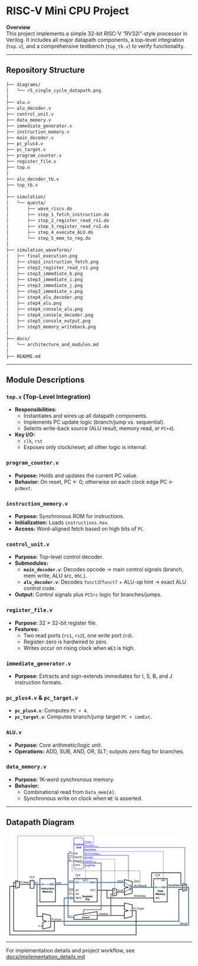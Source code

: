 # RISC-V Mini CPU Project

**Overview**  
This project implements a simple 32-bit RISC-V “RV32I”-style processor in Verilog.  It includes all major datapath components, a top-level integration (`top.v`), and a comprehensive testbench (`top_tb.v`) to verify functionality.

---

## Repository Structure

```
├── diagrams/
│   └── r5_single_cycle_datapath.png
│
├── alu.v
├── alu_decoder.v
├── control_unit.v
├── data_memory.v
├── immediate_generator.v
├── instruction_memory.v
├── main_decoder.v
├── pc_plus4.v
├── pc_target.v
├── program_counter.v
├── register_file.v
├── top.v
│
├── alu_decoder_tb.v
├── top_tb.v
│
├── simulation/
│   └── questa/
│       ├── wave_riscv.do
│       ├── step_1_fetch_instruction.do
│       ├── step_2_register_read_rs1.do
│       ├── step_3_register_read_rs2.do
│       ├── step_4_execute_ALU.do
│       └── step_5_mem_to_reg.do
│
├── simulation_waveforms/
│   ├── final_execution.png
│   ├── step1_instruction_fetch.png
│   ├── step2_register_read_rs1.png
│   ├── step3_immediate_b.png
│   ├── step3_immediate_i.png
│   ├── step3_immediate_j.png
│   ├── step3_immediate_s.png
│   ├── step4_alu_decoder.png
│   ├── step4_alu.png
│   ├── step4_console_alu.png
│   ├── step4_console_decoder.png
│   ├── step5_console_output.png
│   ├── step5_memory_writeback.png
│
├── docs/
│   └── architecture_and_modules.md
│
├── README.md
```

---

## Module Descriptions

### `top.v` (Top-Level Integration)  
- **Responsibilities:**  
  - Instantiates and wires up all datapath components.  
  - Implements PC update logic (branch/jump vs. sequential).  
  - Selects write-back source (ALU result, memory read, or `PC+4`).  
- **Key I/O:**  
  - `clk`, `rst`  
  - Exposes only clock/reset; all other logic is internal.

### `program_counter.v`  
- **Purpose:** Holds and updates the current PC value.  
- **Behavior:** On reset, PC ← 0; otherwise on each clock edge PC ← `pcNext`.

### `instruction_memory.v`  
- **Purpose:** Synchronous ROM for instructions.  
- **Initialization:** Loads `instructions.hex`.  
- **Access:** Word-aligned fetch based on high bits of `PC`.

### `control_unit.v`  
- **Purpose:** Top-level control decoder.  
- **Submodules:**  
  - **`main_decoder.v`**: Decodes opcode → main control signals (branch, mem write, ALU src, etc.).  
  - **`alu_decoder.v`**: Decodes `funct3`/`funct7` + ALU-op hint → exact ALU control code.  
- **Output:** Control signals plus `PCSrc` logic for branches/jumps.

### `register_file.v`  
- **Purpose:** 32 × 32-bit register file.  
- **Features:**  
  - Two read ports (`rs1`, `rs2`), one write port (`rd`).  
  - Register-zero is hardwired to zero.  
  - Writes occur on rising clock when `WE3` is high.

### `immediate_generator.v`  
- **Purpose:** Extracts and sign-extends immediates for I, S, B, and J instruction formats.

### `pc_plus4.v` & `pc_target.v`  
- **`pc_plus4.v`**: Computes `PC + 4`.  
- **`pc_target.v`**: Computes branch/jump target `PC + immExt`.

### `ALU.v`  
- **Purpose:** Core arithmetic/logic unit.  
- **Operations:** ADD, SUB, AND, OR, SLT; outputs zero flag for branches.

### `data_memory.v`  
- **Purpose:** 1K-word synchronous memory.  
- **Behavior:**  
  - Combinational read from `Data_mem[A]`.  
  - Synchronous write on clock when `WE` is asserted.

---

## Datapath Diagram

![Full Datapath and Control Flow](diagrams/r5_single_cycle_datapath.png)

---

For implementation details and project workflow, see [docs/implementation_details.md](docs/implementation_details.md)